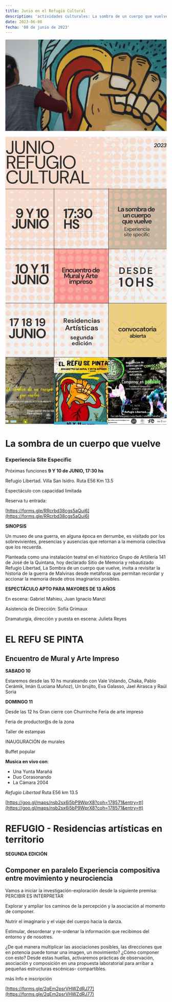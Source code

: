 ```yaml
---
title: Junio en el Refugio Cultural
description: 'actividades culturales: La sombra de un cuerpo que vuelve, El Refu se pinta y Residencias artísticas en territorio'
date: 2023-06-08
fecha: '08 de junio de 2023'
---
```


![](/assets/images/2023-06-08-junio_cultural/_DSC6427.jpg)

![](/assets/images/2023-06-08-junio_cultural/GridStory.jpg)

# La sombra de un cuerpo que vuelve

### Experiencia Site Especific

Próximas funciones **9 Y 10 de JUNIO, 17:30 hs**

Refugio Libertad. Villa San Isidro. Ruta E56 Km 13.5

Espectáculo con capacidad limitada

Reserva tu entrada:

[https://forms.gle/RRcrbd38cgs5aQui6](https://forms.gle/RRcrbd38cgs5aQui6)

**SINOPSIS**

Un museo de una guerra, en alguna época en derrumbe, es visitado por los sobrevivientes, presencias y ausencias que retornan a la memoria colectiva que los recuerda.

Planteada como una instalación teatral en el histórico Grupo de Artillería 141 de José de la Quintana, hoy declarado Sitio de Memoria y rebautizado Refugio Libertad, La Sombra de
 un cuerpo que vuelve, invita a revisitar la historia de la guerra de Malvinas desde metáforas que permitan recordar y accionar la memoria desde otros imaginarios posibles.

**ESPECTÁCULO APTO PARA MAYORES DE 13 AÑOS**

En escena: Gabriel Mahieu, Juan Ignacio Manzi

Asistencia de Dirección: Sofía Grimaux

Dramaturgia, dirección y puesta en escena: Julieta Reyes

# EL REFU SE PINTA

## Encuentro de Mural y Arte Impreso

**SABADO 10**

Estaremos desde las 10 hs muraleando con Vale Volando, Chaka, Pablo Cerámik, Imán (Luciana Muñoz), Un brujito, Eva Galasso, Jael Airasca y Raúl Soria

**DOMINGO 11**

Desde las 12 hs Gran cierre con Churrinche Feria de arte impreso

Feria de productor@s de la zona

Taller de estampas

INAUGURACIÓN de murales

Buffet popular

**Musica en vivo con**:

- Una Yunta Marañá
- Duo Corasonando
- La Cámara 2004

*Refugio Libertad* Ruta E56 km 13.5

[https://goo.gl/maps/nsb2sx6i5bP9WprX8?coh=178571&entry=tt](https://goo.gl/maps/nsb2sx6i5bP9WprX8?coh=178571&entry=tt)

# REFUGIO - Residencias artísticas en territorio

**SEGUNDA EDICIÓN**

## Componer en paralelo Experiencia compositiva entre movimiento y neurociencia

Vamos a iniciar la investigación-exploración desde la siguiente premisa:  PERCIBIR ES INTERPRETAR

Explorar y ampliar los caminos de la percepción y la asociación al momento de componer.

Nutrir el imaginario y el viaje del cuerpo hacia la danza.

Estimular, desordenar y re-ordenar la información que recibimos del entorno y de nosotres.

¿De qué manera multiplicar las asociaciones posibles, las direcciones que en potencia puede tomar una imagen, un movimiento? ¿Cómo componer con esto? Desde estas huellas, activaremos prácticas de observación, asociación y composición en una propuesta laboratorial para arribar a pequeñas estructuras escénicas- compartibles.

más Info e inscripción

[https://forms.gle/2qEm2psrVHWZdRJ77](https://forms.gle/2qEm2psrVHWZdRJ77)